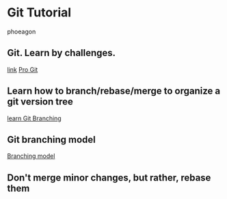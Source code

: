 Git Tutorial
=====================
phoeagon

## Git. Learn by challenges.
[link](http://try.github.io/levels/1/challenges/10)
[Pro Git](http://progit.org/book/)

## Learn how to branch/rebase/merge to organize a git version tree
[learn Git Branching](https://github.com/pcottle/learnGitBranching)

## Git branching model
[Branching model](http://nvie.com/posts/a-successful-git-branching-model/)

## Don't merge minor changes, but rather, rebase them

